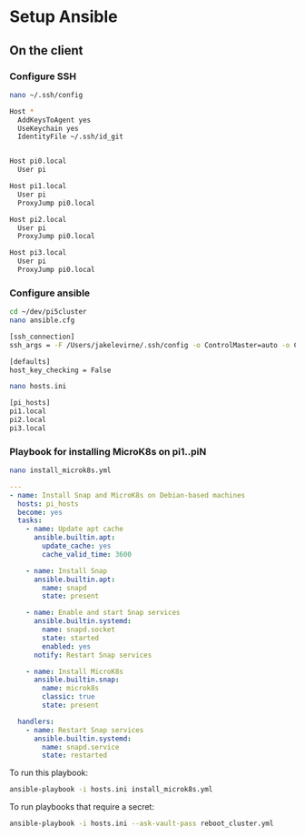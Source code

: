 # Setup Ansible

## On the client

### Configure SSH

```bash
nano ~/.ssh/config
```

```bash
Host *
  AddKeysToAgent yes
  UseKeychain yes
  IdentityFile ~/.ssh/id_git


Host pi0.local
  User pi

Host pi1.local
  User pi
  ProxyJump pi0.local

Host pi2.local
  User pi
  ProxyJump pi0.local

Host pi3.local
  User pi
  ProxyJump pi0.local
```

### Configure ansible

```bash
cd ~/dev/pi5cluster
nano ansible.cfg
```

```bash
[ssh_connection]
ssh_args = -F /Users/jakelevirne/.ssh/config -o ControlMaster=auto -o ControlPersist=60s

[defaults]
host_key_checking = False
```

```bash
nano hosts.ini
```

```bash
[pi_hosts]
pi1.local
pi2.local
pi3.local
```

### Playbook for installing MicroK8s on pi1..piN

```bash
nano install_microk8s.yml
```

```yaml
---
- name: Install Snap and MicroK8s on Debian-based machines
  hosts: pi_hosts
  become: yes
  tasks:
    - name: Update apt cache
      ansible.builtin.apt:
        update_cache: yes
        cache_valid_time: 3600

    - name: Install Snap
      ansible.builtin.apt:
        name: snapd
        state: present

    - name: Enable and start Snap services
      ansible.builtin.systemd:
        name: snapd.socket
        state: started
        enabled: yes
      notify: Restart Snap services

    - name: Install MicroK8s
      ansible.builtin.snap:
        name: microk8s
        classic: true
        state: present

  handlers:
    - name: Restart Snap services
      ansible.builtin.systemd:
        name: snapd.service
        state: restarted
```

To run this playbook:

```bash
ansible-playbook -i hosts.ini install_microk8s.yml
```

To run playbooks that require a secret:

```bash
ansible-playbook -i hosts.ini --ask-vault-pass reboot_cluster.yml
```

